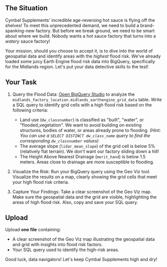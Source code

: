 ## The Situation

Cymbal Supplements' incredible age-reversing hot sauce is flying off the shelves! To meet this unprecedented demand, we need to build a brand-spanking-new factory. But before we break ground, we need to be smart about where we build. Nobody wants a hot sauce factory that turns into a *watery* sauce factory!

Your mission, should you choose to accept it, is to dive into the world of geospatial data and identify areas with the *highest* flood risk. We've already loaded some juicy Earth Engine flood risk data into BigQuery, specifically for the Midlands region. Let's put your data detective skills to the test!

## Your Task

1.  Query the Flood Data: [Open BigQuery Studio](https://console.cloud.google.com/bigquery?project=%%CLIENT_PROJECT_ID%%) to analyze the `midlands_factory_location.midlands_earthengine_grid_data` table. Write a SQL query to identify grid cells with a high flood risk based on the following criteria:
    * Land use (`dw_classnumber`) is classified as "built", "water", or "flooded_vegetation". We want to avoid building on existing structures, bodies of water, or areas already prone to flooding. *(Hint: You can use a `SELECT DISTINCT dw_class_name` query to find the corresponding `dw_classnumber` values)*
    * The average slope (`lidar_mean_slope`) of the grid cell is below 5% (relatively flat terrain). We don't want our factory sliding down a hill!
    * The Height Above Nearest Drainage (`merit_hand`) is below 1.5 meters. Areas close to drainage are more susceptible to flooding.

2.  Visualize the Risk: Run your BigQuery query using the Geo Viz tool. Visualize the results on a map, clearly showing the grid cells that meet your high flood risk criteria.

3.  Capture Your Findings: Take a clear screenshot of the Geo Viz map. Make sure the geospatial data and the grid are visible, highlighting the areas of high flood risk. Also, copy and save your SQL query.

## Upload

Upload **one file** containing:

* A clear screenshot of the Geo Viz map illustrating the geospatial data and grid with insights into flood risk factors.
* Your SQL query used to identify the high-risk areas.

Good luck, data navigators! Let's keep Cymbal Supplements high and dry!
